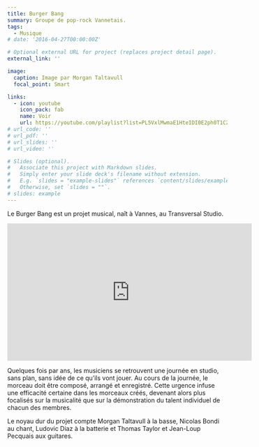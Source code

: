```yaml
---
title: Burger Bang
summary: Groupe de pop-rock Vannetais.
tags:
  - Musique
# date: '2016-04-27T00:00:00Z'

# Optional external URL for project (replaces project detail page).
external_link: ''

image:
  caption: Image par Morgan Taltavull
  focal_point: Smart

links:
  - icon: youtube
    icon_pack: fab
    name: Voir
    url: https://youtube.com/playlist?list=PL5VxlMwmaE1HteIDI0E2ph0T1CZ9WVBul
# url_code: ''
# url_pdf: ''
# url_slides: ''
# url_video: ''

# Slides (optional).
#   Associate this project with Markdown slides.
#   Simply enter your slide deck's filename without extension.
#   E.g. `slides = "example-slides"` references `content/slides/example-slides.md`.
#   Otherwise, set `slides = ""`.
# slides: example
---
```


Le Burger Bang est un projet musical, naît à Vannes, au Transversal Studio.

<iframe width="560" height="315" src="https://www.youtube-nocookie.com/embed/ICHYJCn7Cd0" title="YouTube video player" frameborder="0" allow="accelerometer; autoplay; clipboard-write; encrypted-media; gyroscope; picture-in-picture" allowfullscreen></iframe>

Quelques fois par ans, les musiciens se retrouvent une journée en studio, sans plan, sans idée de ce qu’ils vont jouer. Au cours de la journée, le morceau doit être composé, arrangé et enregistré. Cette urgence infuse une efficacité certaine dans les morceaux créés, devenant alors plus focalisés sur la musicalité que sur la démonstration du talent individuel de chacun des membres.

Le noyau dur du projet compte Morgan Taltavull à la basse, Nicolas Bondi au chant, Ludovic Diaz à la batterie et Thomas Taylor et Jean-Loup Pecquais aux guitares.
